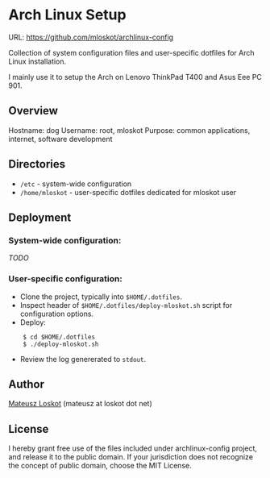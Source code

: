 Arch Linux Setup
================

URL: https://github.com/mloskot/archlinux-config

Collection of system configuration files and user-specific
dotfiles for Arch Linux installation.

I mainly use it to setup the Arch on Lenovo ThinkPad T400 and Asus Eee PC 901.

Overview
--------

Hostname: dog
Username: root, mloskot
Purpose: common applications, internet, software development

Directories
-----------

* `/etc`          - system-wide configuration
* `/home/mloskot` - user-specific dotfiles dedicated for mloskot user

Deployment
----------

### System-wide configuration:

*TODO*

### User-specific configuration:

* Clone the project, typically into `$HOME/.dotfiles`.
* Inspect header of `$HOME/.dotfiles/deploy-mloskot.sh` script for configuration options.
* Deploy:

```shell
    $ cd $HOME/.dotfiles
    $ ./deploy-mloskot.sh
```
* Review the log genererated to `stdout`.

Author
------

[Mateusz Loskot](http://mateusz.loskot.net) (mateusz at loskot dot net)


License
-------

I hereby grant free use of the files included under archlinux-config project, and release it to the public domain.
If your jurisdiction does not recognize the concept of public domain, choose the MIT License.
